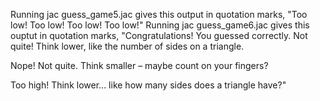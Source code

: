 Running jac guess_game5.jac gives this output in quotation marks, "Too low!
Too low!
Too low!
Too low!"
Running jac guess_game6.jac gives this ouptut in quotation marks, "Congratulations! You guessed correctly.
Not quite! Think lower, like the number of sides on a triangle.

Nope! Not quite. Think smaller – maybe count on your fingers?

Too high! Think lower... like how many sides does a triangle have?"
